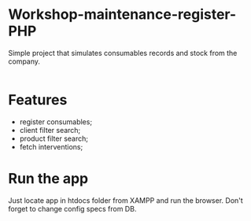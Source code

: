 # Workshop-maintenance-register-PHP
Simple project that simulates consumables records and stock from the company.

<img src="https://github.com/raOliveiraGitHub/Workshop-maintenance-register-PHP/blob/main/workshop.PNG" alt=""/>

# Features

* register consumables;
* client filter search;
* product filter search;
* fetch interventions;

# Run the app

Just locate app in htdocs folder from XAMPP and run the browser.
Don't forget to change config specs from DB.
